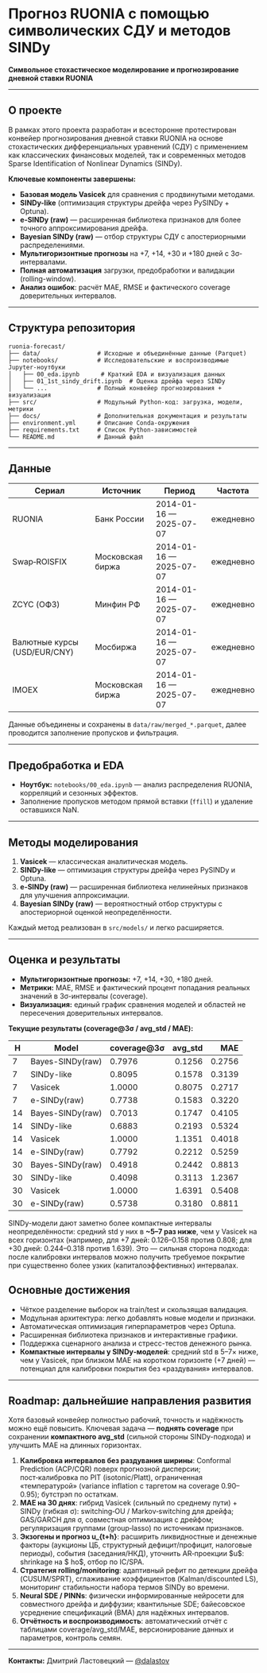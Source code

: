 # Прогноз RUONIA с помощью символических СДУ и методов SINDy

**Символьное стохастическое моделирование и прогнозирование дневной ставки RUONIA**

---

## О проекте

В рамках этого проекта разработан и всесторонне протестирован конвейер прогнозирования дневной ставки RUONIA на основе стохастических дифференциальных уравнений (СДУ) с применением как классических финансовых моделей, так и современных методов Sparse Identification of Nonlinear Dynamics (SINDy).

**Ключевые компоненты завершены:**

* **Базовая модель Vasicek** для сравнения с продвинутыми методами.
* **SINDy-like** (оптимизация структуры дрейфа через PySINDy + Optuna).
* **e-SINDy (raw)** — расширенная библиотека признаков для более точного аппроксимирования дрейфа.
* **Bayesian SINDy (raw)** — отбор структуры СДУ с апостериорными распределениями.
* **Мультигоризонтные прогнозы** на +7, +14, +30 и +180 дней с 3σ-интервалами.
* **Полная автоматизация** загрузки, предобработки и валидации (rolling-window).
* **Анализ ошибок**: расчёт MAE, RMSE и фактического coverage доверительных интервалов.

---

## Структура репозитория

```
ruonia-forecast/
├── data/                # Исходные и объединённые данные (Parquet)
├── notebooks/           # Исследовательские и воспроизводимые Jupyter-ноутбуки
│   ├── 00_eda.ipynb      # Краткий EDA и визуализация данных
│   ├── 01_1st_sindy_drift.ipynb  # Оценка дрейфа через SINDy
│   └── ...              # Полный конвейер прогнозирования + визуализация
├── src/                 # Модульный Python-код: загрузка, модели, метрики
├── docs/                # Дополнительная документация и результаты
├── environment.yml      # Описание Conda-окружения
├── requirements.txt     # Список Python-зависимостей
└── README.md            # Данный файл
```

---

## Данные

| Сериал                       | Источник         | Период                  | Частота   |
| ---------------------------- | ---------------- | ----------------------- | --------- |
| RUONIA                       | Банк России      | 2014-01-16 — 2025-07-07 | ежедневно |
| Swap‑ROISFIX                 | Московская биржа | 2014-01-16 — 2025-07-07 | ежедневно |
| ZCYC (ОФЗ)                   | Минфин РФ        | 2014-01-16 — 2025-07-07 | ежедневно |
| Валютные курсы (USD/EUR/CNY) | Мосбиржа         | 2014-01-16 — 2025-07-07 | ежедневно |
| IMOEX                        | Московская биржа | 2014-01-16 — 2025-07-07 | ежедневно |

Данные объединены и сохранены в `data/raw/merged_*.parquet`, далее проводится заполнение пропусков и фильтрация.

---

## Предобработка и EDA

* **Ноутбук:** `notebooks/00_eda.ipynb` — анализ распределения RUONIA, корреляций и сезонных эффектов.
* Заполнение пропусков методом прямой вставки (`ffill`) и удаление оставшихся NaN.

---

## Методы моделирования

1. **Vasicek** — классическая аналитическая модель.
2. **SINDy-like** — оптимизация структуры дрейфа через PySINDy и Optuna.
3. **e-SINDy (raw)** — расширенная библиотека нелинейных признаков для улучшения аппроксимации.
4. **Bayesian SINDy (raw)** — вероятностный отбор структуры с апостериорной оценкой неопределённости.

Каждый метод реализован в `src/models/` и легко расширяется.

---

## Оценка и результаты

* **Мультигоризонтные прогнозы:** +7, +14, +30, +180 дней.
* **Метрики:** MAE, RMSE и фактический процент попадания реальных значений в 3σ-интервалы (coverage).
* **Визуализация:** единый график сравнения моделей и областей не пересечения доверительных интервалов.

**Текущие результаты (coverage\@3σ / avg\_std / MAE):**

| H  | Model            | coverage\@3σ | avg\_std |    MAE |
| -- | ---------------- | ------------ | -------: | -----: |
| 7  | Bayes-SINDy(raw) | 0.7976       |   0.1256 | 0.2756 |
| 7  | SINDy-like       | 0.8095       |   0.1578 | 0.3139 |
| 7  | Vasicek          | 1.0000       |   0.8075 | 0.2717 |
| 7  | e-SINDy(raw)     | 0.7738       |   0.1583 | 0.3220 |
| 14 | Bayes-SINDy(raw) | 0.7013       |   0.1747 | 0.4105 |
| 14 | SINDy-like       | 0.6883       |   0.2193 | 0.5324 |
| 14 | Vasicek          | 1.0000       |   1.1351 | 0.4018 |
| 14 | e-SINDy(raw)     | 0.7792       |   0.2212 | 0.5259 |
| 30 | Bayes-SINDy(raw) | 0.4918       |   0.2442 | 0.8813 |
| 30 | SINDy-like       | 0.4098       |   0.3113 | 1.2367 |
| 30 | Vasicek          | 1.0000       |   1.6391 | 0.5408 |
| 30 | e-SINDy(raw)     | 0.5738       |   0.3180 | 0.8811 |

SINDy-модели дают заметно более компактные интервалы неопределённости: средний std у них в **\~5–7 раз ниже**, чем у Vasicek на всех горизонтах (например, для +7 дней: 0.126–0.158 против 0.808; для +30 дней: 0.244–0.318 против 1.639). Это — сильная сторона подхода: после калибровки интервалов можно получить требуемое покрытие при существенно более узких (капиталоэффективных) интервалах.


## Основные достижения

* Чёткое разделение выборок на train/test и скользящая валидация.
* Модульная архитектура: легко добавлять новые модели и признаки.
* Автоматическая оптимизация гиперпараметров через Optuna.
* Расширенная библиотека признаков и интерактивные графики.
* Поддержка сценарного анализа и стресс-тестов денежного рынка.
* **Компактные интервалы у SINDy‑моделей**: средний std в 5–7× ниже, чем у Vasicek, при близком MAE на коротком горизонте (+7 дней) — потенциал для калибровки покрытия без «раздувания» интервалов.

---

## Roadmap: дальнейшие направления развития

Хотя базовый конвейер полностью рабочий, точность и надёжность можно ещё повысить. Ключевая задача — **поднять coverage** при сохранении **компактного avg\_std** (сильной стороны SINDy-подхода) и улучшить MAE на длинных горизонтах.

1. **Калибровка интервалов без раздувания ширины**: Conformal Prediction (ACP/CQR) поверх прогнозной дисперсии; пост‑калибровка по PIT (isotonic/Platt), ограниченная «температурой» (variance inflation c таргетом на coverage 0.90–0.95); бутстрэп по остаткам.
2. **MAE на 30 днях**: гибрид Vasicek (сильный по среднему пути) + SINDy (гибкая σ): switching‑OU / Markov‑switching для дрейфа; GAS/GARCH для σ, совместная оптимизация с дрейфом; регуляризация группами (group‑lasso) по источникам признаков.
3. **Экзогены и прогноз u\_{t+h}**: расширить ликвидностные и денежные факторы (аукционы ЦБ, структурный дефицит/профицит, налоговые периоды), события (заседания/НКД), уточнить AR‑проекции \$u\$: shrinkage на \$
   ho\$, отбор по IC/SPA.
4. **Стратегия rolling/monitoring**: адаптивный рефит по детекции дрейфа (CUSUM/SPRT), сглаживание коэффициентов (Kalman/discounted LS), мониторинг стабильности набора термов SINDy во времени.
5. **Neural SDE / PINNs**: физически информированные нейросети для совместного дрейфа и диффузии; квантильные SDE; байесовское усреднение спецификаций (BMA) для надёжных интервалов.
6. **Отчётность и воспроизводимость**: автоматический отчёт с таблицами coverage/avg\_std/MAE, версионирование данных и параметров, контроль семян.

---

**Контакты:** Дмитрий Ластовецкий — [@dalastov](https://t.me/dalastov)

